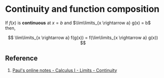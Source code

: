 # Continuity and function composition

If $f(x)$ is **continuous** at $x = b$ and $\lim\limits_{x \rightarrow a} g(x) = b$ then,

$$
\lim\limits_{x \rightarrow a} f(g(x)) = f(\lim\limits_{x \rightarrow a} g(x))
$$

## Reference

1. [Paul's online notes - Calculus I - Limits - Continuity](https://tutorial.math.lamar.edu/Classes/CalcI/Continuity.aspx)